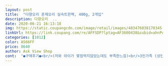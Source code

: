```yaml
---
layout: post 
title:  "다향오리 훈제오리 실속트윈팩, 400g, 2개입" 
description: 다향오리  ..
date: 2020-06-21 16:13:18 
img: https://static.coupangcdn.com/image/retail/images/403476038170345-06ee1621-2ac8-451a-b39a-a9233e8bcaca.jpg 
linkUrl: https://link.coupang.com/re/AFFSDP?lptag=AF3600438&subid=ahnPublicAsk&pageKey=306608830&itemId=966663652&vendorItemId=5372675113&traceid=V0-113-1e982784a80830d8 
categories: [1012] 
color: A566FF 
price: 8640 
author: Ask View Shop 
cont:  "●구매후기●<br/>(저와 아이가 몇점먹지않았는데도 부족한느낌)<br/>3인가족 (성인2+6살아이) 이 한끼먹기엔 400그람짜리는 조금 부족한감이 있어요<br/>400그람짜리 두봉 들어있는데요<br/>구입가 7650원<br/>그것도 세일할때 구매해서 더 착한 가격으로 겟<br/>그냥 찌거나 굽기만하면 되니까요(설거지는 좀... <br/>)<br/>그래서 고기 소비에 나가는 돈도 은근.<br/>.<br/>만만치않더라구요ㅋㅋ<br/>그럼 딱 맞을듯 하네요^^<br/>그렇다고 두봉 다 해먹자니.<br/>.<br/>많고ㄱㅋㅋㅋ<br/>그치만.<br/>.<br/>나도 살아야겠기에 주말에 한끼는 간단한걸 해먹는답니다<br/>내용량 400×2<br/>냄새도 안났구 너무맛있게 잘먹었답니다^.<br/>^<br/>다음엔 두봉 다 뜯어서 평일에 저랑 아이 한번먹을정도만 덜어두고 쪄먹으려구요<br/>먹어보고 일반팩과의  차이점은 추가로 올려볼께요^^<br/>시중에 생소한 브랜드제품도 400그람 한팩에 오천원은 하는데 두팩을 저렴한 가격에<br/>실속트윈팩이라고 하니 귀가 솔깃해 주문했어요.<br/> 특히 다향 훈제 오리고기는 언제나 가성비 최고의 상품인 듯해요.<br/> 특별히 다른 준비 없이도, 채소 한두 가지나 김치에 훈제 오리고기만 있으면 푸짐하고 맛있게 식사를 할 수 있으니 말예요.<br/> 부추나 깻잎, 양상추나 버섯 정도만 있으면 맛나고 건강에도 이로운 한끼가 차려지네요.<br/> 프라이팬에 바싹 구워 먹었더니, 고소하고 짭쪼름하니 입맛 돌아요.<br/> 다른 때보다 살코기보다 껍질 부분이 좀 많은 듯해서 저는 살짝 아쉬웠지만, 엄마는 껍질도 고소하니 씹는 맛도 있고 콜라겐도 많다며 기분좋게 드셨어요.<br/> 같이 들어 있는 허니머스타드소스도 기존에 먹던 제품에 비해 덜 달고 풍미가 좋아 훈제 오리고기를 더 맛나게 해주는 듯해요.<br/> 아주 만족스러운 구성이었어요.<br/><br/>실속팩은 첨 구매했지만 워낙 자주 시켜먹는 브랜드다 보니 다른 용량은 후기 올려논것도 많아요ㅋㅋ<br/>써비스도 굿<br/>아직 안먹어봐서 400그람이나 500그람짜리 단일팩과 어떤차이점이 있는지는 잘 모르겠지만 다향이니까^^<br/>오리기름이 좋다고는 하지만.<br/>.<br/>요즘 여성분들은 좋단거 알아도 먹기 좀꺼려지고 부담스럽죠.<br/>.<br/>살찔것같은ㅋㅋㅋㅋㅋ... <br/><br/>일반팩과는 달리 머스타드 소스도 한봉 들어있네요<br/>전 훈제오리를 마늘과 고구마또는 감자 깔고 쪄먹는걸 선호해요<br/>제일밑에 깔아둔 감자나 고구마에 훈제오리향도 베고 간도되고ㅋㅋㅋ너무 맛있답니다ㅠㅠ<br/>주말엔 삼식이가되시니 하루가 밥하고 치우다보면 훅 가버린다죠ㅠㅠ<br/>쪄먹으면 기름기도 쫙 빠질뿐더러<br/>평일이야 신랑이 저녁한끼 먹으니 메뉴 한두개정도만 고민하면 되는데<br/>햇감자라 더 맛나서... <br/>혼자 감자만 두개 헤치운건 안비밀<br/>훈제오리와 부추겉절이에 푹 빠져 있는 딸때문에 요즘 훈제오리 많이 재놓고 있어요<br/>" 
---
```

